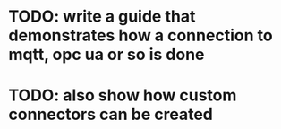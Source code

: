 # TODO: write a guide that demonstrates how a connection to mqtt, opc ua or so is done


# TODO: also show how custom connectors can be created